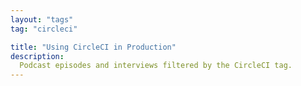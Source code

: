 ```yaml
---
layout: "tags"
tag: "circleci"

title: "Using CircleCI in Production"
description:
  Podcast episodes and interviews filtered by the CircleCI tag. 
---
```


